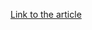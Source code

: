 [Link to the article](https://www.microsoft.com/security/blog/2022/02/04/actinium-targets-ukrainian-organizations/)
